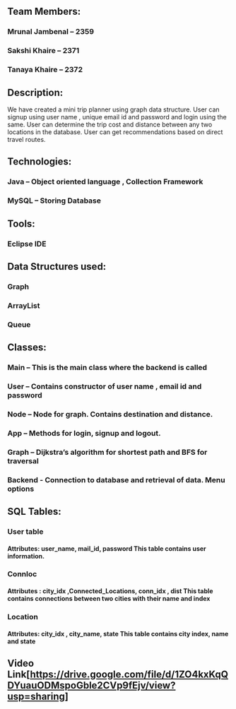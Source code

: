 ## Team Members:
### Mrunal Jambenal – 2359
### Sakshi Khaire – 2371
### Tanaya Khaire – 2372

## Description:
We have created a mini trip planner using graph data structure. User
can signup using user name , unique email id and password and login
using the same. User can determine the trip cost and distance
between any two locations in the database. User can get
recommendations based on direct travel routes.

## Technologies:
### Java – Object oriented language , Collection Framework
### MySQL – Storing Database

## Tools:
### Eclipse IDE

## Data Structures used:
### Graph
### ArrayList
### Queue

## Classes:
### Main – This is the main class where the backend is called
### User – Contains constructor of user name , email id and password
### Node – Node for graph. Contains destination and distance.
### App – Methods for login, signup and logout.
### Graph – Dijkstra’s algorithm for shortest path and BFS for traversal
### Backend - Connection to database and retrieval of data. Menu options

## SQL Tables:
### User table
#### Attributes: user_name, mail_id, password This table contains user information.
### Connloc
#### Attributes : city_idx ,Connected_Locations, conn_idx , dist This table contains connections between two cities with their name and index
### Location
#### Attributes: city_idx , city_name, state This table contains city index, name and state


## Video Link[https://drive.google.com/file/d/1ZO4kxKqQDYuauODMspoGble2CVp9fEjv/view?usp=sharing]
